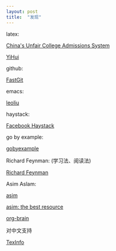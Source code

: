 ```yaml
---
layout: post
title:  "发现"
---
```


latex:

[China's Unfair College Admissions System](https://www.theatlantic.com/china/archive/2013/06/chinas-unfair-college-admissions-system/276995/)

[YiHui](https://yihui.org/)

github:

[FastGit](https://hub.fastgit.org/)

emacs:

[leoliu](https://github.com/leoliu)

haystack:

[Facebook Haystack](https://www.usenix.org/legacy/event/osdi10/tech/full_papers/Beaver.pdf)

go by example:

[gobyexample](https://gobyexample.com/)

Richard Feynman: (学习法、阅读法)

[Richard Feynman](https://en.wikipedia.org/wiki/Richard_Feynman)

Asim Aslam:

[asim](https://github.com/asim)

[asim: the best resource](https://github.com/asim/asim/discussions/1)

[org-brain](https://kungsgeten.github.io/org-brain.html)

对中文支持

[TexInfo](https://www.gnu.org/software/texinfo/manual/texinfo/html_node/Info-Files.html)
